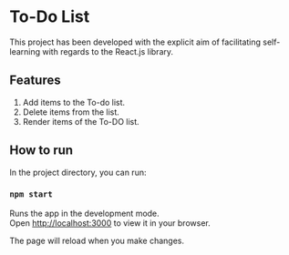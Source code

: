#  To-Do List

This project has been developed with the explicit aim of facilitating self-learning with regards to the React.js library.

## Features
1. Add items to the To-do list.
2. Delete items from the list.
3. Render items of the To-DO list.

## How to run

In the project directory, you can run:

### `npm start`

Runs the app in the development mode.\
Open [http://localhost:3000](http://localhost:3000) to view it in your browser.

The page will reload when you make changes.

